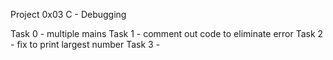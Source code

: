 Project 0x03 C - Debugging

Task 0 - multiple mains
Task 1 - comment out code to eliminate error
Task 2 - fix to print largest number
Task 3 -
